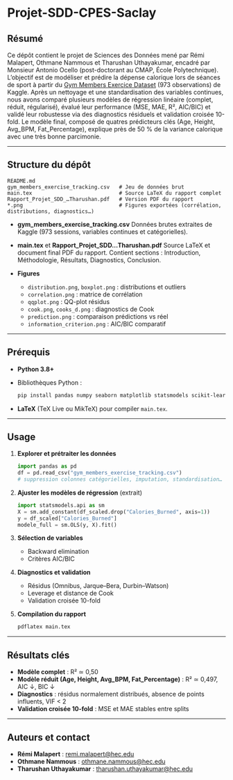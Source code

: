 # Projet-SDD-CPES-Saclay

## Résumé

Ce dépôt contient le projet de Sciences des Données mené par Rémi Malapert, Othmane Nammous et Tharushan Uthayakumar, encadré par Monsieur Antonio Ocello (post-doctorant au CMAP, École Polytechnique). L’objectif est de modéliser et prédire la dépense calorique lors de séances de sport à partir du [Gym Members Exercice Dataset](https://www.kaggle.com/datasets/valakhorasani/gym-members-exercise-dataset) (973 observations) de Kaggle. Après un nettoyage et une standardisation des variables continues, nous avons comparé plusieurs modèles de régression linéaire (complet, réduit, régularisé), évalué leur performance (MSE, MAE, R², AIC/BIC) et validé leur robustesse via des diagnostics résiduels et validation croisée 10-fold. Le modèle final, composé de quatres prédicteurs clés (Age, Height, Avg\_BPM, Fat\_Percentage), explique près de 50 % de la variance calorique avec une très bonne parcimonie.

---

## Structure du dépôt

```
README.md
gym_members_exercise_tracking.csv   # Jeu de données brut
main.tex                            # Source LaTeX du rapport complet
Rapport_Projet_SDD_…Tharushan.pdf   # Version PDF du rapport
*.png                               # Figures exportées (corrélation, distributions, diagnostics…)
```

* **gym\_members\_exercise\_tracking.csv**
  Données brutes extraites de Kaggle (973 sessions, variables continues et catégorielles).

* **main.tex** et **Rapport\_Projet\_SDD…Tharushan.pdf**
  Source LaTeX et document final PDF du rapport. Contient sections : Introduction, Méthodologie, Résultats, Diagnostics, Conclusion.

* **Figures**

  * `distribution.png`, `boxplot.png` : distributions et outliers
  * `correlation.png` : matrice de corrélation
  * `qqplot.png` : QQ-plot résidus
  * `cook.png`, `cooks_d.png` : diagnostics de Cook
  * `prediction.png` : comparaison prédictions vs réel
  * `information_criterion.png` : AIC/BIC comparatif

---

## Prérequis

* **Python 3.8+**
* Bibliothèques Python :

  ```bash
  pip install pandas numpy seaborn matplotlib statsmodels scikit-learn scipy
  ```
* **LaTeX** (TeX Live ou MikTeX) pour compiler `main.tex`.

---

## Usage

1. **Explorer et prétraiter les données**

   ```python
   import pandas as pd
   df = pd.read_csv("gym_members_exercise_tracking.csv")
   # suppression colonnes catégorielles, imputation, standardisation…
   ```

2. **Ajuster les modèles de régression** (extrait)

   ```python
   import statsmodels.api as sm
   X = sm.add_constant(df_scaled.drop("Calories_Burned", axis=1))
   y = df_scaled["Calories_Burned"]
   modele_full = sm.OLS(y, X).fit()
   ```

3. **Sélection de variables**

   * Backward elimination
   * Critères AIC/BIC

4. **Diagnostics et validation**

   * Résidus (Omnibus, Jarque–Bera, Durbin–Watson)
   * Leverage et distance de Cook
   * Validation croisée 10-fold

5. **Compilation du rapport**

   ```bash
   pdflatex main.tex
   ```

---

## Résultats clés

* **Modèle complet** : R² ≃ 0,50
* **Modèle réduit (Age, Height, Avg\_BPM, Fat\_Percentage)** : R² ≃ 0,497, AIC ↓, BIC ↓
* **Diagnostics** : résidus normalement distribués, absence de points influents, VIF < 2
* **Validation croisée 10-fold** : MSE et MAE stables entre splits

---

## Auteurs et contact

* **Rémi Malapert** : remi.malapert@hec.edu
* **Othmane Nammous** : othmane.nammous@hec.edu
* **Tharushan Uthayakumar** : tharushan.uthayakumar@hec.edu 
